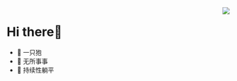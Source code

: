 
<img align="right" src="https://github-readme-stats.vercel.app/api?username=xinag1&show_icons=true&theme=gruvbox">

# Hi there👋
- 👀 一只狍
- 🌱 无所事事
- 💞️ 持续性躺平


